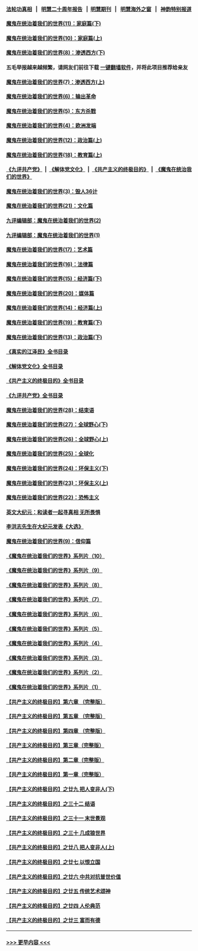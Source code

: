 #### [法轮功真相](https://github.com/gfw-breaker/truth/blob/master/README.md?t=0) &nbsp;&nbsp;|&nbsp;&nbsp; [明慧二十周年报告](https://github.com/gfw-breaker/mh-reports/blob/master/README.md?t=0) &nbsp;&nbsp;|&nbsp;&nbsp;[明慧期刊](https://github.com/gfw-breaker/mh-qikan) &nbsp;&nbsp;|&nbsp;&nbsp; [明慧海外之窗](https://github.com/gfw-breaker/mh-news/blob/master/README.md?t=0) &nbsp;&nbsp;|&nbsp;&nbsp; [神韵特别报道](https://github.com/gfw-breaker/mh-news/blob/master/shenyun.md?t=0)
#### [魔鬼在统治着我们的世界(11)：家庭篇(下)](../pages/nsc422/n10440961.md?t=12030150) 
#### [魔鬼在统治着我们的世界(10)：家庭篇(上)](../pages/nsc422/n10435448.md?t=12030150) 
#### [魔鬼在统治着我们的世界(8)：渗透西方(下)](../pages/nsc422/n10429603.md?t=12030150) 
#### 五毛举报越来越频繁，请网友们前往下载 [一键翻墙软件](https://github.com/gfw-breaker/ssr-accounts)，并将此项目推荐给亲友
#### [魔鬼在统治着我们的世界(7)：渗透西方(上)](../pages/nsc422/n10426013.md?t=12030150) 
#### [魔鬼在统治着我们的世界(6)：输出革命](../pages/nsc422/n10421536.md?t=12030150) 
#### [魔鬼在统治着我们的世界(5)：东方杀戮](../pages/nsc422/n10417707.md?t=12030150) 
#### [魔鬼在统治着我们的世界(4)：欧洲发端](../pages/nsc422/n10414890.md?t=12030150) 
#### [魔鬼在统治着我们的世界(12)：政治篇(上)](../pages/nsc422/n10444576.md?t=12030150) 
#### [魔鬼在统治着我们的世界(18)：教育篇(上)](../pages/nsc422/n10526970.md?t=12030150) 
#### [《九评共产党》](https://github.com/begood0513/9ping.md/blob/master/README.md) &nbsp;|&nbsp; [《解体党文化》](../../../../jtdwh.md/blob/master/README.md)  &nbsp;|&nbsp; [《共产主义的终极目的》](../../../../gczydzjmd.md/blob/master/README.md) &nbsp;|&nbsp; [《魔鬼在统治我们的世界》](../../../../mgztzwmdsj.md/blob/master/README.md) 
#### [魔鬼在统治着我们的世界(3)：毁人36计](../pages/nsc422/n10411583.md?t=12030150) 
#### [魔鬼在统治着我们的世界(21)：文化篇](../pages/nsc422/n10597706.md?t=12030150) 
#### [九评编辑部：魔鬼在统治着我们的世界(2)](../pages/nsc422/n10410036.md?t=12030150) 
#### [九评编辑部：魔鬼在统治着我们的世界(1)](../pages/nsc422/n10406825.md?t=12030150) 
#### [魔鬼在统治着我们的世界(17)：艺术篇](../pages/nsc422/n10499093.md?t=12030150) 
#### [魔鬼在统治着我们的世界(16)：法律篇](../pages/nsc422/n10485969.md?t=12030150) 
#### [魔鬼在统治着我们的世界(15)：经济篇(下)](../pages/nsc422/n10469975.md?t=12030150) 
#### [魔鬼在统治着我们的世界(20)：媒体篇](../pages/nsc422/n10586579.md?t=12030150) 
#### [魔鬼在统治着我们的世界(14)：经济篇(上)](../pages/nsc422/n10457370.md?t=12030150) 
#### [魔鬼在统治着我们的世界(19)：教育篇(下)](../pages/nsc422/n10564808.md?t=12030150) 
#### [魔鬼在统治着我们的世界(13)：政治篇(下)](../pages/nsc422/n10448270.md?t=12030150) 
#### [《真实的江泽民》全书目录](../pages/nsc422/n13721399.md?t=12030150) 
#### [《解体党文化》全书目录](../pages/nsc422/n13721157.md?t=12030150) 
#### [《共产主义的终极目的》全书目录](../pages/nsc422/n13721048.md?t=12030150) 
#### [《九评共产党》全书目录](../pages/nsc422/n13708085.md?t=12030150) 
#### [魔鬼在统治着我们的世界(28)：结束语](../pages/nsc422/n10936246.md?t=12030150) 
#### [魔鬼在统治着我们的世界(27)：全球野心(下)](../pages/nsc422/n10928319.md?t=12030150) 
#### [魔鬼在统治着我们的世界(26)：全球野心(上)](../pages/nsc422/n10900318.md?t=12030150) 
#### [魔鬼在统治着我们的世界(25)：全球化](../pages/nsc422/n10788205.md?t=12030150) 
#### [魔鬼在统治着我们的世界(24)：环保主义(下)](../pages/nsc422/n10695307.md?t=12030150) 
#### [魔鬼在统治着我们的世界(23)：环保主义(上)](../pages/nsc422/n10688613.md?t=12030150) 
#### [魔鬼在统治着我们的世界(22)：恐怖主义](../pages/nsc422/n10614727.md?t=12030150) 
#### [英文大纪元：和读者一起寻真相 无所畏惧](../pages/nsc422/n12542027.md?t=12030150) 
#### [李洪志先生在大纪元发表《大选》](../pages/nsc422/n12534746.md?t=12030150) 
#### [魔鬼在统治着我们的世界(9)：信仰篇](../pages/nsc422/n10432159.md?t=12030150) 
#### [《魔鬼在统治着我们的世界》系列片（10）](../pages/nsc422/n12292670.md?t=12030150) 
#### [《魔鬼在统治着我们的世界》系列片（9）](../pages/nsc422/n12290859.md?t=12030150) 
#### [《魔鬼在统治着我们的世界》系列片（8）](../pages/nsc422/n12287445.md?t=12030150) 
#### [《魔鬼在统治着我们的世界》系列片（7）](../pages/nsc422/n12283425.md?t=12030150) 
#### [《魔鬼在统治着我们的世界》系列片（6）](../pages/nsc422/n12282314.md?t=12030150) 
#### [《魔鬼在统治着我们的世界》系列片（5）](../pages/nsc422/n12281419.md?t=12030150) 
#### [《魔鬼在统治着我们的世界》系列片（4）](../pages/nsc422/n12274024.md?t=12030150) 
#### [《魔鬼在统治着我们的世界》系列片（3）](../pages/nsc422/n12271322.md?t=12030150) 
#### [《魔鬼在统治着我们的世界》系列片（2）](../pages/nsc422/n12269049.md?t=12030150) 
#### [《魔鬼在统治着我们的世界》系列片（1）](../pages/nsc422/n12267575.md?t=12030150) 
#### [【共产主义的终极目的】第六章 （完整版）](../pages/nsc422/n11428913.md?t=12030150) 
#### [【共产主义的终极目的】第五章 （完整版）](../pages/nsc422/n11428912.md?t=12030150) 
#### [【共产主义的终极目的】第四章 （完整版）](../pages/nsc422/n11428907.md?t=12030150) 
#### [【共产主义的终极目的】第三章（完整版）](../pages/nsc422/n11428848.md?t=12030150) 
#### [【共产主义的终极目的】第二章（完整版）](../pages/nsc422/n11428831.md?t=12030150) 
#### [【共产主义的终极目的】第一章（完整版）](../pages/nsc422/n11417651.md?t=12030150) 
#### [【共产主义的终极目的】之廿九 把人变非人(下)](../pages/nsc422/n11344140.md?t=12030150) 
#### [【共产主义的终极目的】之三十二 结语](../pages/nsc422/n11360535.md?t=12030150) 
#### [【共产主义的终极目的】之三十一 末世景观](../pages/nsc422/n11351129.md?t=12030150) 
#### [【共产主义的终极目的】之三十 几成狼世界](../pages/nsc422/n11348280.md?t=12030150) 
#### [【共产主义的终极目的】之廿八 把人变非人(上)](../pages/nsc422/n11340492.md?t=12030150) 
#### [【共产主义的终极目的】之廿七 以恨立国](../pages/nsc422/n11336944.md?t=12030150) 
#### [【共产主义的终极目的】之廿六 中共对抗普世价值](../pages/nsc422/n11324785.md?t=12030150) 
#### [【共产主义的终极目的】之廿五 传统艺术颂神](../pages/nsc422/n11296396.md?t=12030150) 
#### [【共产主义的终极目的】之廿四 人伦典范](../pages/nsc422/n11296397.md?t=12030150) 
#### [【共产主义的终极目的】之廿三 富而有德](../pages/nsc422/n11283598.md?t=12030150) 

----
#### [ >>> 更早内容 <<< ](../indexes/nsc422-earlier.md)
